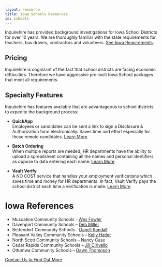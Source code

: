 ```yaml
---
layout: resource
title: Iowa Schools Resources
id: schools
---
```


Inquirehire has provided background investigations for Iowa School Districts for over 10 years.  We are thoroughly familiar with the state requirements for teachers, bus drivers, contractors and volunteers. [See Iowa Requirements](/assets/files/schools/iowa-background-check-requirements.docx).

## Pricing

Inquirehire is cognizant of the fact that school districts are facing economic difficulties.  Therefore we have aggressive pre-built Iowa School packages that meet all requirements.

## Specialty Features

Inquirehire has features available that are advantageous to school districts to expedite the background process:

 - **QuickApp**  
   Employees or candidates can be sent a link to sign a Disclosure &amp; Authorization form electronically.  Saves time and effort especially for those remote candidates. [Learn More](/about/contact.html).

 - **Batch Ordering**  
   When multiple reports are needed, HR departments have the ability to upload a spreadsheet containing all the names and personal identifiers as oppose to data entering each name. [Learn More](/about/contact.html).

 - **Vault Verify**  
   A NO COST service that handles your employment verifications which saves time and money for HR departments.  In fact, Vault Verify pays the school district each time a verification is made. [Learn More](/about/contact.html).

# Iowa References

  - Muscatine Community Schools - [Wes Fowler](mailto:wafowler@muscatine.k12.ia.us)
  - Davenport Community Schools – [Deb Miller](mailto:millerd@mail.davenport.k12.ia.us)
  - Bettendorf Community Schools - [Danell Randall](mailto:drandall@bettendorf.k12.ia.us)
  - Pleasant Valley Community Schools – [Kelly Hatler](mailto:hatlerk@pleasval.k12.ia.us)
  - North Scott Community Schools – [Nancy Case](mailto:nancy.case@north-scott.k12.ia.us)
  - Cedar Rapids Community Schools – [Jill Cirivello](mailto:jcirivello@cr.k12.ia.us)
  - Ottumwa Community Schools – [Dawn Thompson](mailto:dawn.thompson@ottumwaschools.com	)

[Contact Us to Find Out More](/about/contact.html)
